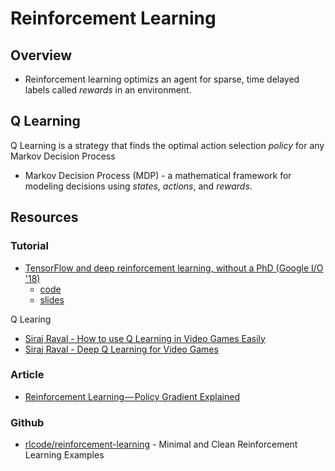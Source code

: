 # Reinforcement Learning

## Overview

* Reinforcement learning optimizs an agent for sparse, time delayed labels called *rewards* in an environment.

## Q Learning

Q Learning is a strategy that finds the optimal action selection *policy* for any Markov Decision Process

* Markov Decision Process (MDP) - a mathematical framework for modeling decisions using *states*, *actions*, and *rewards*.

## Resources

### Tutorial

* [TensorFlow and deep reinforcement learning, without a PhD (Google I/O '18)](https://youtu.be/t1A3NTttvBA)
    * [code](https://github.com/GoogleCloudPlatform/tensorflow-without-a-phd/blob/master/tensorflow-rl-pong)
    * [slides](https://docs.google.com/presentation/d/1qLVvgKxZlM6_oOZ4-ZoOAB0wTh2IdhbFvuBhsMvmK9I/pub)

Q Learing

* [Siraj Raval - How to use Q Learning in Video Games Easily](https://youtu.be/A5eihauRQvo)
* [Siraj Raval - Deep Q Learning for Video Games](https://youtu.be/79pmNdyxEGo)

### Article

* [Reinforcement Learning — Policy Gradient Explained](https://medium.com/@jonathan_hui/rl-policy-gradients-explained-9b13b688b146)

### Github

* [rlcode/reinforcement-learning](https://github.com/rlcode/reinforcement-learning) - Minimal and Clean Reinforcement Learning Examples
